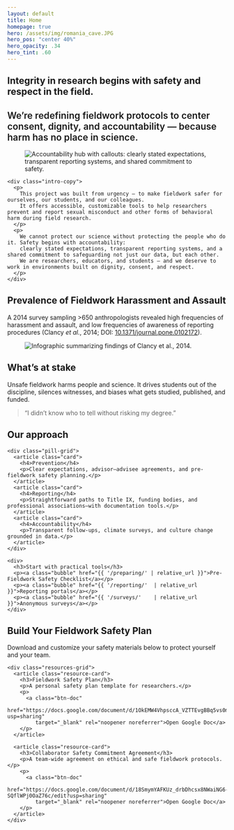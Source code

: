 ```yaml
---
layout: default
title: Home
homepage: true
hero: /assets/img/romania_cave.JPG
hero_pos: "center 40%"
hero_opacity: .34
hero_tint: .60
---
```


<!-- 1) Intro – plain background -->
<section class="section intro">
  <div class="intro-title">
    <h1><strong>Integrity in research begins with safety and respect in the field.</strong></h1>
    <h2 style="font-weight:600;">
      We’re redefining fieldwork protocols to center consent, dignity, and accountability — because harm has no place in science.
    </h2>
  </div>

  <div class="intro-row">
    <figure class="intro-graphic">
      <img
        src="{{ '/assets/img/accountability.png' | relative_url }}"
        alt="Accountability hub with callouts: clearly stated expectations, transparent reporting systems, and shared commitment to safety."
        loading="lazy" decoding="async" fetchpriority="low">
    </figure>

    <div class="intro-copy">
      <p>
        This project was built from urgency — to make fieldwork safer for ourselves, our students, and our colleagues.
        It offers accessible, customizable tools to help researchers prevent and report sexual misconduct and other forms of behavioral harm during field research.
      </p>
      <p>
        We cannot protect our science without protecting the people who do it. Safety begins with accountability:
        clearly stated expectations, transparent reporting systems, and a shared commitment to safeguarding not just our data, but each other.
        We are researchers, educators, and students — and we deserve to work in environments built on dignity, consent, and respect.
      </p>
    </div>
  </div>
</section>

<!-- 2) PREVALENCE — shared split -->
<section class="section">
  <h2 class="pillhead pill--slate">Prevalence of Fieldwork Harassment and Assault</h2>
  <div class="section split">
    <div class="text">
       <p>A 2014 survey sampling &gt;650 anthropologists revealed high frequencies of harassment and assault, and low frequencies of awareness of reporting procedures (Clancy <em>et&nbsp;al.</em>, 2014; DOI: <a href="https://doi.org/10.1371/journal.pone.0102172">10.1371/journal.pone.0102172</a>).</p>
    </div>
    <figure class="art">
      <img
        src="{{ '/assets/img/prevalencegraphic.png' | relative_url }}"
        alt="Infographic summarizing findings of Clancy et al., 2014."
        loading="lazy" decoding="async">
    </figure>
  </div>
</section>

<!-- 3) WHAT'S AT STAKE — plain content inside a pill -->
<section class="pillband pill--soil pill--clip-right">
  <div class="section">
    <h2>What’s at stake</h2>
    <p>Unsafe fieldwork harms people and science. It drives students out of the discipline, silences witnesses, and biases what gets studied, published, and funded.</p>
    <blockquote>“I didn’t know who to tell without risking my degree.”</blockquote>
  </div>
</section>

<!-- 4) OUR APPROACH — consistent grid utility -->
<section class="pillband pill--slate pill--clip-left">
  <div class="section">
    <h2>Our approach</h2>

    <div class="pill-grid">
      <article class="card">
        <h4>Prevention</h4>
        <p>Clear expectations, advisor–advisee agreements, and pre-fieldwork safety planning.</p>
      </article>
      <article class="card">
        <h4>Reporting</h4>
        <p>Straightforward paths to Title IX, funding bodies, and professional associations—with documentation tools.</p>
      </article>
      <article class="card">
        <h4>Accountability</h4>
        <p>Transparent follow-ups, climate surveys, and culture change grounded in data.</p>
      </article>
    </div>

    <div>
      <h3>Start with practical tools</h3>
      <p><a class="bubble" href="{{ '/preparing/' | relative_url }}">Pre-Fieldwork Safety Checklist</a></p>
      <p><a class="bubble" href="{{ '/reporting/'  | relative_url }}">Reporting portals</a></p>
      <p><a class="bubble" href="{{ '/surveys/'    | relative_url }}">Anonymous surveys</a></p>
    </div>
  </div>
</section>

<!-- 5) RESOURCES — circular cards -->
<section class="pillband pill--sage pill--clip-right">
  <div class="section resources">
    <h2>Build Your Fieldwork Safety Plan</h2>
    <p class="lede">Download and customize your safety materials below to protect yourself and your team.</p>

    <div class="resources-grid">
      <article class="resource-card">
        <h3>Fieldwork Safety Plan</h3>
        <p>A personal safety plan template for researchers.</p>
        <p>
          <a class="btn-doc"
             href="https://docs.google.com/document/d/1OkEMW4VhpsccA_VZTTEvgBBq5vs0mCOEDg9Xk6f34Ss/edit?usp=sharing"
             target="_blank" rel="noopener noreferrer">Open Google Doc</a>
        </p>
      </article>

      <article class="resource-card">
        <h3>Collaborator Safety Commitment Agreement</h3>
        <p>A team-wide agreement on ethical and safe fieldwork protocols.</p>
        <p>
          <a class="btn-doc"
             href="https://docs.google.com/document/d/18SmymYAFKUz_drbDhcsx8NWaiNG6-SQflWPj0OaZ76c/edit?usp=sharing"
             target="_blank" rel="noopener noreferrer">Open Google Doc</a>
        </p>
      </article>
    </div>
  </div>
</section>
